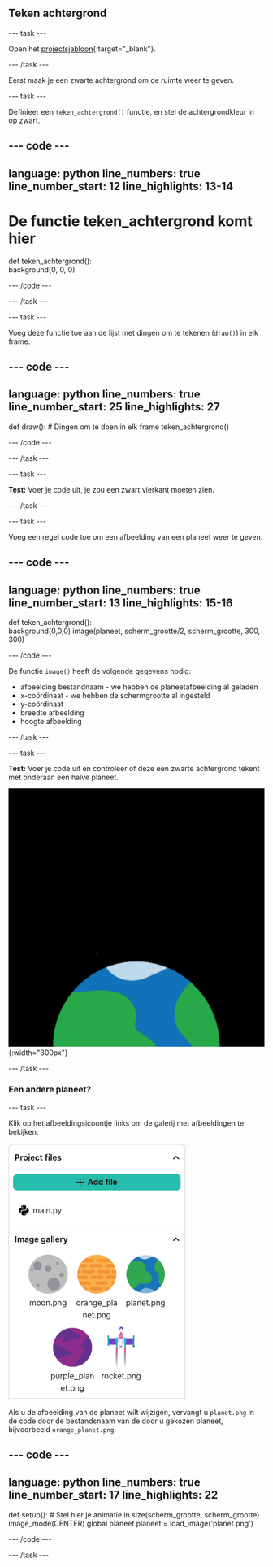 ## Teken achtergrond

--- task ---

Open het [projectsjabloon](https://editor.raspberrypi.org/nl-NL/projects/rocket-launch-starter){:target="_blank"}.

--- /task ---

Eerst maak je een zwarte achtergrond om de ruimte weer te geven.

--- task ---

Definieer een `teken_achtergrond()` functie, en stel de achtergrondkleur in op zwart.

--- code ---
---
language: python
line_numbers: true
line_number_start: 12 
line_highlights: 13-14
---

# De functie teken_achtergrond komt hier
def teken_achtergrond():   
    background(0, 0, 0)

--- /code ---

--- /task ---

--- task ---

Voeg deze functie toe aan de lijst met dingen om te tekenen (`draw()`) in elk frame.

--- code ---
---
language: python
line_numbers: true
line_number_start: 25 
line_highlights: 27
---

def draw():
    # Dingen om te doen in elk frame
    teken_achtergrond() 
  
--- /code ---

--- /task ---

--- task ---

**Test:** Voer je code uit, je zou een zwart vierkant moeten zien.

--- /task ---



--- task ---

Voeg een regel code toe om een afbeelding van een planeet weer te geven.

--- code ---
---
language: python
line_numbers: true
line_number_start: 13 
line_highlights: 15-16
---
def teken_achtergrond():  
    background(0,0,0)
    image(planeet, scherm_grootte/2, scherm_grootte, 300, 300)

--- /code ---


De functie `image()` heeft de volgende gegevens nodig:

- afbeelding bestandnaam - we hebben de planeetafbeelding al geladen
- x-coördinaat - we hebben de schermgrootte al ingesteld
- y-coördinaat
- breedte afbeelding
- hoogte afbeelding

--- /task ---

--- task ---

**Test:** Voer je code uit en controleer of deze een zwarte achtergrond tekent met onderaan een halve planeet.

![Een planeet tegen een zwarte achtergrond.](images/step_2.png){:width="300px"}

--- /task ---

### Een andere planeet?

--- task ---

Klik op het afbeeldingsicoontje links om de galerij met afbeeldingen te bekijken.

![Kies een andere planeet](images/image_gallery.png)

Als u de afbeelding van de planeet wilt wijzigen, vervangt u `planet.png` in de code door de bestandsnaam van de door u gekozen planeet, bijvoorbeeld `orange_planet.png`.

--- code ---
---
language: python
line_numbers: true
line_number_start: 17 
line_highlights: 22
---
def setup():
    # Stel hier je animatie in
    size(scherm_grootte, scherm_grootte)
    image_mode(CENTER)
    global planeet
    planeet = load_image('planet.png')

--- /code ---

--- /task ---

